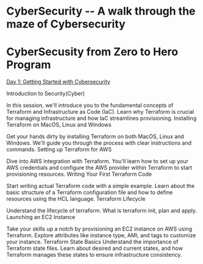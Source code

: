 # CyberSecurity -- A walk through the maze of Cybersecurity

# CyberSecusity from Zero to Hero Program

<u> Day 1: Getting Started with Cybersecurity </u> 

Introduction to Security(Cyber)

In this session, we'll introduce you to the fundamental concepts of Terraform and Infrastructure as Code (IaC). Learn why Terraform is crucial for managing infrastructure and how IaC streamlines provisioning.
Installing Terraform on MacOS, Linux and Windows

Get your hands dirty by installing Terraform on both MacOS, Linux and Windows. We'll guide you through the process with clear instructions and commands.
Setting up Terraform for AWS

Dive into AWS integration with Terraform. You'll learn how to set up your AWS credentials and configure the AWS provider within Terraform to start provisioning resources.
Writing Your First Terraform Code

Start writing actual Terraform code with a simple example. Learn about the basic structure of a Terraform configuration file and how to define resources using the HCL language.
Terraform Lifecycle

Understand the lifecycle of terraform. What is terraform init, plan and apply.
Launching an EC2 Instance

Take your skills up a notch by provisioning an EC2 instance on AWS using Terraform. Explore attributes like instance type, AMI, and tags to customize your instance.
Terraform State Basics
Understand the importance of Terraform state files. Learn about desired and current states, and how Terraform manages these states to ensure infrastructure consistency.
